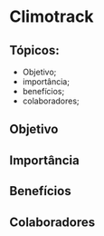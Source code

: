 # Climotrack

## Tópicos:
  - Objetivo;
  - importância;
  - benefícios;
  - colaboradores;
##

## Objetivo
## Importância
## Benefícios
## Colaboradores
  

